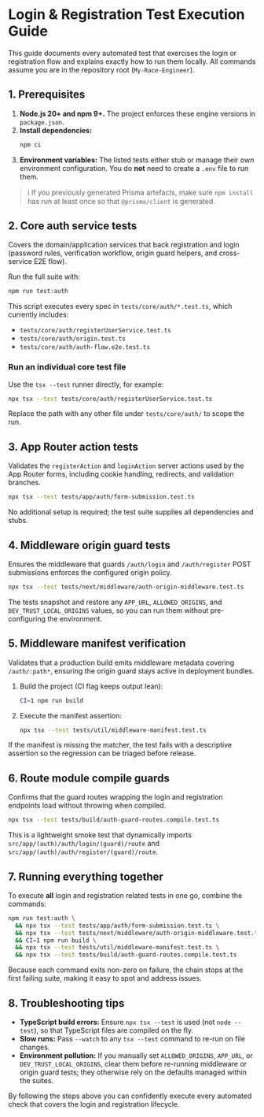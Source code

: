 <!--
Filename: docs/guides/run-login-registration-tests.md
Author: Jayson + The Brainy One
Date: 2025-03-18
Purpose: Document every automated login and registration test and how to run them locally.
License: MIT License
-->

# Login & Registration Test Execution Guide

This guide documents every automated test that exercises the login or registration flow and explains exactly how to run them locally. All commands assume you are in the repository root (`My-Race-Engineer`).

## 1. Prerequisites

1. **Node.js 20+ and npm 9+.** The project enforces these engine versions in `package.json`.
2. **Install dependencies:**
   ```bash
   npm ci
   ```
3. **Environment variables:** The listed tests either stub or manage their own environment configuration. You do **not** need to create a `.env` file to run them.

> ℹ️ If you previously generated Prisma artefacts, make sure `npm install` has run at least once so that `@prisma/client` is generated.

## 2. Core auth service tests

Covers the domain/application services that back registration and login (password rules, verification workflow, origin guard helpers, and cross-service E2E flow).

Run the full suite with:
```bash
npm run test:auth
```
This script executes every spec in `tests/core/auth/*.test.ts`, which currently includes:
- `tests/core/auth/registerUserService.test.ts`
- `tests/core/auth/origin.test.ts`
- `tests/core/auth/auth-flow.e2e.test.ts`

### Run an individual core test file
Use the `tsx --test` runner directly, for example:
```bash
npx tsx --test tests/core/auth/registerUserService.test.ts
```
Replace the path with any other file under `tests/core/auth/` to scope the run.

## 3. App Router action tests

Validates the `registerAction` and `loginAction` server actions used by the App Router forms, including cookie handling, redirects, and validation branches.

```bash
npx tsx --test tests/app/auth/form-submission.test.ts
```
No additional setup is required; the test suite supplies all dependencies and stubs.

## 4. Middleware origin guard tests

Ensures the middleware that guards `/auth/login` and `/auth/register` POST submissions enforces the configured origin policy.

```bash
npx tsx --test tests/next/middleware/auth-origin-middleware.test.ts
```
The tests snapshot and restore any `APP_URL`, `ALLOWED_ORIGINS`, and `DEV_TRUST_LOCAL_ORIGINS` values, so you can run them without pre-configuring the environment.

## 5. Middleware manifest verification

Validates that a production build emits middleware metadata covering `/auth/:path*`, ensuring the origin guard stays active in deployment bundles.

1. Build the project (CI flag keeps output lean):
   ```bash
   CI=1 npm run build
   ```
2. Execute the manifest assertion:
   ```bash
   npx tsx --test tests/util/middleware-manifest.test.ts
   ```

If the manifest is missing the matcher, the test fails with a descriptive assertion so the regression can be triaged before release.

## 6. Route module compile guards

Confirms that the guard routes wrapping the login and registration endpoints load without throwing when compiled.

```bash
npx tsx --test tests/build/auth-guard-routes.compile.test.ts
```
This is a lightweight smoke test that dynamically imports `src/app/(auth)/auth/login/(guard)/route` and `src/app/(auth)/auth/register/(guard)/route`.

## 7. Running everything together

To execute **all** login and registration related tests in one go, combine the commands:

```bash
npm run test:auth \
  && npx tsx --test tests/app/auth/form-submission.test.ts \
  && npx tsx --test tests/next/middleware/auth-origin-middleware.test.ts \
  && CI=1 npm run build \
  && npx tsx --test tests/util/middleware-manifest.test.ts \
  && npx tsx --test tests/build/auth-guard-routes.compile.test.ts
```

Because each command exits non-zero on failure, the chain stops at the first failing suite, making it easy to spot and address issues.

## 8. Troubleshooting tips

- **TypeScript build errors:** Ensure `npx tsx --test` is used (not `node --test`), so that TypeScript files are compiled on the fly.
- **Slow runs:** Pass `--watch` to any `tsx --test` command to re-run on file changes.
- **Environment pollution:** If you manually set `ALLOWED_ORIGINS`, `APP_URL`, or `DEV_TRUST_LOCAL_ORIGINS`, clear them before re-running middleware or origin guard tests; they otherwise rely on the defaults managed within the suites.

By following the steps above you can confidently execute every automated check that covers the login and registration lifecycle.
